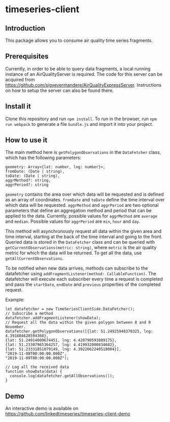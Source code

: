 ﻿# timeseries-client
## Introduction

This package allows you to consume air quality time series fragments.

## Prerequisites

Currently, in order to be able to query data fragments, a local running instance of an AirQualityServer is required. 
The code for this server can be acquired from https://github.com/sigvevermandere/AirQualityExpressServer. Instructions on how to setup the 
server can also be found there.

## Install it

Clone this repository and run `npm install`.
To run in the browser, run `npm run webpack` to generate a file `bundle.js` and import it into your project.

## How to use it

The main method here is `getPolygonObservations` in the `DataFetcher` class, which has the following parameters:

```
geometry: Array<{lat: number, lng: number}>,
fromDate: (Date | string),
toDate: (Date | string),
aggrMethod?: string,
aggrPeriod?: string
```

`geometry` contains the area over which data will be requested and is defined as an array of coordinates. 
`fromDate` and `toDate` define the time interval over which data will be requested. 
`aggrMethod` and `aggrPeriod` are two optional parameters that define an aggregation method and period that can be applied to the data.
Currently, possible values for `aggrMethod` are `average` and `median`. Possible values for `aggrPeriod` are `min`, `hour` and `day`.

This method will asynchronously request all data within the given area and time interval, starting at the back of the time interval and going to the front. Queried data is stored in the `DataFetcher` class and can be queried with `getCurrentObservations(metric: string)`, where `metric` is the air quality metric for which the data will be returned. To get all the data, use `getAllCurrentObservations`.

To be notified when new data arrives, methods can subscribe to the datafetcher using `addFragmentListener(method: CallableFunction)`. The datafetcher will execute each subscriber every time a request is completed and pass the `startDate`, `endDate` and `previous` properties of the completed request.

Example: 

```
let datafetcher = new TimeSeriesClientSide.DataFetcher();
// Subscribe a method
datafetcher.addFragmentListener(showData);
// Request all the data within the given polygon between 8 and 9 November.
datafetcher.getPolygonObservations([{lat: 51.24925948378325, lng: 4.391884628594368},
{lat: 51.24914009674451, lng: 4.420790593889175},
{lat: 51.23307965364257, lng: 4.419932000834682},
{lat: 51.23331851079149, lng: 4.3922662240518004}],
"2019-11-08T00:00:00.000Z",
"2019-11-09T00:00:00.000Z");

// Log all the received data
function showData(data) {
  console.log(datafetcher.getAllObservations());
}
```

## Demo

An interactive demo is available on https://github.com/linkedtimeseries/timeseries-client-demo




